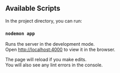 ## Available Scripts

In the project directory, you can run:

### `nodemon app`

Runs the server in the development mode.<br />
Open [http://localhost:4000](http://localhost:4000) to view it in the browser.

The page will reload if you make edits.<br />
You will also see any lint errors in the console.
